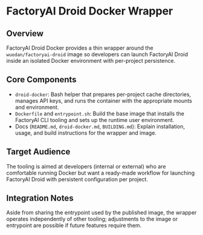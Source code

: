 # FactoryAI Droid Docker Wrapper

## Overview

FactoryAI Droid Docker provides a thin wrapper around the
`wuodan/factoryai-droid` image so developers can launch FactoryAI Droid inside
an isolated Docker environment with per-project persistence.

## Core Components

- `droid-docker`: Bash helper that prepares per-project cache directories,
  manages API keys, and runs the container with the appropriate mounts and
  environment.
- `Dockerfile` and `entrypoint.sh`: Build the base image that installs the
  FactoryAI CLI tooling and sets up the runtime user environment.
- Docs (`README.md`, `droid-docker.md`, `BUILDING.md`): Explain installation,
  usage, and build instructions for the wrapper and image.

## Target Audience

The tooling is aimed at developers (internal or external) who are comfortable
running Docker but want a ready-made workflow for launching FactoryAI Droid
with persistent configuration per project.

## Integration Notes

Aside from sharing the entrypoint used by the published image, the wrapper
operates independently of other tooling; adjustments to the image or entrypoint
are possible if future features require them.
